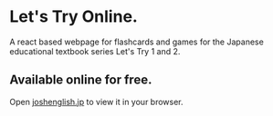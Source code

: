 # Let's Try Online.

A react based webpage for flashcards and games for the Japanese educational textbook series Let's Try 1 and 2.

## Available online for free.

Open [joshenglish.jp](joshenglish.jp) to view it in your browser.